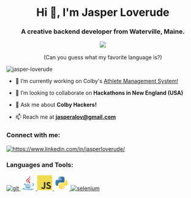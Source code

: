<h1 align="center">Hi 👋, I'm Jasper Loverude</h1>
<h3 align="center">A creative backend developer from Waterville, Maine.</h3>

<p align="center">

 <img width="400px" src="https://github-readme-stats.vercel.app/api/top-langs/?username=jasper-lov&layout=compact&theme=radical&custom_title=Languages" />
 
</p>

<p align="center">
(Can you guess what my favorite language is?)
</p>

<p align="left"> <img src="https://komarev.com/ghpvc/?username=jasper-lov&label=Profile%20views&color=0e75b6&style=flat" alt="jasper-loverude" /> </p>

- 🔭 I’m currently working on Colby's [Athlete Management System!](https://github.com/enjoythecode/scrum-wizards-cs321)

- 👯 I’m looking to collaborate on **Hackathons in New England (USA)**

- 💬 Ask me about **Colby Hackers!**

- 📫 Reach me at **jasperalov@gmail.com**

<h3 align="left">Connect with me:</h3>
<p align="left">
<a href="https://linkedin.com/in/jasperloverude/" target="blank"><img align="center" src="https://raw.githubusercontent.com/rahuldkjain/github-profile-readme-generator/master/src/images/icons/Social/linked-in-alt.svg" alt="https://www.linkedin.com/in/jasperloverude/" height="30" width="40" /></a>
</p>

<h3 align="left">Languages and Tools:</h3>
<p align="left"> <a href="https://git-scm.com/" target="_blank" rel="noreferrer"> <img src="https://www.vectorlogo.zone/logos/git-scm/git-scm-icon.svg" alt="git" width="40" height="40"/> </a> <a href="https://www.java.com" target="_blank" rel="noreferrer"> <img src="https://raw.githubusercontent.com/devicons/devicon/master/icons/java/java-original.svg" alt="java" width="40" height="40"/> </a> <a href="https://developer.mozilla.org/en-US/docs/Web/JavaScript" target="_blank" rel="noreferrer"> <img src="https://raw.githubusercontent.com/devicons/devicon/master/icons/javascript/javascript-original.svg" alt="javascript" width="40" height="40"/> </a> <a href="https://www.python.org" target="_blank" rel="noreferrer"> <img src="https://raw.githubusercontent.com/devicons/devicon/master/icons/python/python-original.svg" alt="python" width="40" height="40"/> </a> <a href="https://www.selenium.dev" target="_blank" rel="noreferrer"> <img src="https://raw.githubusercontent.com/detain/svg-logos/780f25886640cef088af994181646db2f6b1a3f8/svg/selenium-logo.svg" alt="selenium" width="40" height="40"/> </a> </p>
